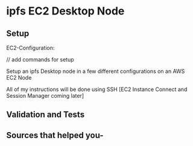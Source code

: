 # ipfs EC2 Desktop Node


## Setup

EC2-Configuration:

// add commands for setup

Setup an ipfs Desktop node in a few different configurations on an AWS EC2 Node

All of my instructions will be done using SSH [EC2 Instance Connect and Session Manager coming later]

## Validation and Tests



## Sources that helped you- 
